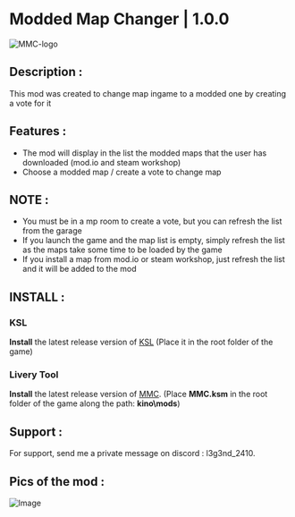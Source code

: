 # Modded Map Changer | 1.0.0

![MMC-logo](https://github.com/user-attachments/assets/e67c4824-62c2-4a82-9144-9e4e973634e1)

## Description :

This mod was created to change map ingame to a modded one by creating a vote for it

## Features :
- The mod will display in the list the modded maps that the user has downloaded (mod.io and steam workshop)
- Choose a modded map / create a vote to change map
	
## NOTE :

- You must be in a mp room to create a vote, but you can refresh the list from the garage
- If you launch the game and the map list is empty, simply refresh the list as the maps take some time to be loaded by the game
- If you install a map from mod.io or steam workshop, just refresh the list and it will be added to the mod

## INSTALL :

### KSL 
**Install** the latest release version of [KSL](https://github.com/trbflxr/ksl/releases) 
(Place it in the root folder of the game)
### Livery Tool 
**Install** the latest release version of [MMC](https://github.com/l3g3nd2410/MMC/releases). (Place **MMC.ksm** in the root folder of the game along the path: **kino\mods**)

## Support :

For support, send me a private message on discord : l3g3nd_2410.

## Pics of the mod :
![Image](https://github.com/user-attachments/assets/4af20bce-3c93-412a-ab13-37f73007bba0)
